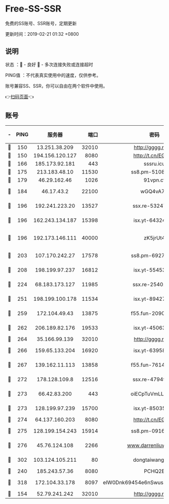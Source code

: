# Free-SS-SSR

免费的SS账号、SSR账号，定期更新

更新时间：2019-02-21 01:32 +0800

## 说明

状态     ：🙂 - 良好 🙁 - 多次连接失败或连接超时

PING值   ：不代表真实使用中的速度，仅供参考。

账号兼容SS、SSR，你可以自由在两个软件中使用。

👉[扫码页面](https://liesauer.github.io/free-ss-ssr.github.io/)👈

## 账号

|-|PING|服务器|端口|密码|加密方式|区域|
|:----:|:----:|:-----:|-----:|:----:|:----:|:----:|
|🙂|150|13.251.38.209|32010|http://gggg.rocks|chacha20|SG|
|🙂|150|194.156.120.127|8080|http://t.cn/EGJIyrl|rc4-md5|RU|
|🙂|166|185.173.92.181|443|sssru.icu|rc4-md5|RU|
|🙂|175|213.183.48.10|11530|ss8.pm-51089820|rc4-md5|RU|
|🙂|179|46.29.162.46|1026|91vpn.cf|rc4-md5|RU|
|🙂|184|46.17.43.2|22100|wGQ4vA7D|aes-256-gcm|RU|
|🙂|196|192.241.223.20|13527|ssx.re-53247060|aes-256-cfb|US|
|🙂|196|162.243.134.187|15398|isx.yt-64324153|aes-256-cfb|US|
|🙂|196|192.173.146.111|40000|zK5jrUt4|chacha20-ietf-poly1305|US|
|🙂|203|107.170.242.27|17578|ss8.pm-69276184|aes-256-cfb|US|
|🙂|208|198.199.97.237|16812|isx.yt-55453633|aes-256-cfb|US|
|🙂|224|68.183.173.127|11985|ssx.re-25401129|aes-256-cfb|US|
|🙂|251|198.199.100.178|11534|isx.yt-89427709|aes-256-cfb|US|
|🙂|259|172.104.49.43|13875|f55.fun-20902073|aes-256-cfb|SG|
|🙂|262|206.189.82.176|19533|isx.yt-45063216|aes-256-cfb|SG|
|🙂|264|35.166.99.139|32010|http://gggg.rocks|chacha20|US|
|🙂|266|159.65.133.204|16920|isx.yt-63958934|aes-256-cfb|SG|
|🙂|267|139.162.11.113|13858|f55.fun-76142283|aes-256-cfb|SG|
|🙂|272|178.128.109.8|12516|ssx.re-47949672|aes-256-cfb|SG|
|🙂|273|66.42.83.200|443|oiECpTuVmLLxk4Ts|aes-256-cfb|US|
|🙂|273|128.199.97.239|15700|isx.yt-85035186|aes-256-cfb|SG|
|🙂|274|64.137.160.203|8080|http://t.cn/EGJIyrl|rc4-md5|CA|
|🙂|275|128.199.154.243|15914|ss8.pm-09160539|aes-256-cfb|SG|
|🙂|276|45.76.124.108|2266|www.darrenliuwei.com|aes-256-cfb|AU|
|🙂|302|103.124.105.211|80|dongtaiwang.com|aes-256-cfb|US|
|🙂|240|185.243.57.36|8080|PCHQ2E|rc4-md5|US|
|🙂|318|172.104.33.178|8097|eIW0Dnk69454e6nSwuspv9DmS201tQ0D|aes-256-cfb|SG|
|🙁|154|52.79.241.242|32010|http://gggg.rocks|chacha20|KR|
